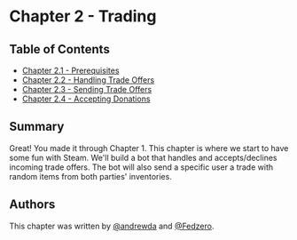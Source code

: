 # Chapter 2 - Trading

## Table of Contents

- [Chapter 2.1 - Prerequisites](./Chapter%202.1%20-%20Prerequisites)
- [Chapter 2.2 - Handling Trade Offers](./Chapter%202.2%20-%20Handling%20Trade%20Offers)
- [Chapter 2.3 - Sending Trade Offers](./Chapter%202.3%20-%20Sending%20Trade%20Offers)
- [Chapter 2.4 - Accepting Donations](./Chapter%202.4%20-%20Accepting%20Donations)

## Summary

Great! You made it through Chapter 1. This chapter is where we start to have
some fun with Steam. We'll build a bot that handles and accepts/declines
incoming trade offers. The bot will also send a specific user a trade with
random items from both parties' inventories.

## Authors

This chapter was written by [@andrewda](https://github.com/andrewda) and
[@Fedzero](https://github.com/Fedzero).
